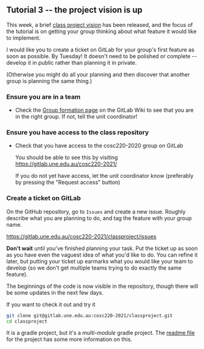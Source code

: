 ## Tutorial 3 -- the project vision is up

This week, a brief [class project vision](https://echo360.org.au/media/dd8d001d-00c6-4276-9b44-05d25d4109d8/public) has been released, and the focus of the tutorial is on getting your group thinking about what feature it would like to implement.

I would like you to create a ticket on GitLab for your group's first feature as soon as possible. By Tuesday! It doesn't need to be polished or complete -- develop it in public rather than planning it in private.

(Otherwise you might do all your planning and then discover that another group is planning the same thing.)

### Ensure you are in a team

* Check the [Group formation page](https://gitlab.une.edu.au/cosc220-2021/classproject/-/wikis/group-formation) on the GitLab Wiki to see that you are in the right group. If not, tell the unit coordinator!

### Ensure you have access to the class repository

* Check that you have access to the cosc220-2020 group on GitLab

  You should be able to see this by visiting https://gitlab.une.edu.au/cosc220-2021/
  
  If you do not yet have access, let the unit coordinator know (preferably by pressing the "Request access" button)
   
### Create a ticket on GitLab

On the GitHub repository, go to `Issues` and create a new issue. Roughly describe what you are planning to do, and tag the feature with your group name.

https://gitlab.une.edu.au/cosc220-2021/classproject/issues

**Don't wait** until you've finished planning your task. Put the ticket up as soon as you have even the vaguest idea of what you'd like to do. You can refine it later, but putting your ticket up earmarks what you would like your team to develop (so we don't get multiple teams trying to do exactly the same feature).

The beginnings of the code is now visible in the repository, though there will be some updates in the next few days.

If you want to check it out and try it

```sh
git clone git@gitlab.une.edu.au:cosc220-2021/classproject.git
cd classproject
```

It is a gradle project, but it's a *multi-module* gradle project. The [readme file](https://gitlab.une.edu.au/cosc220-2021/classproject/-/blob/master/README.md) for the project has some more information on this.


